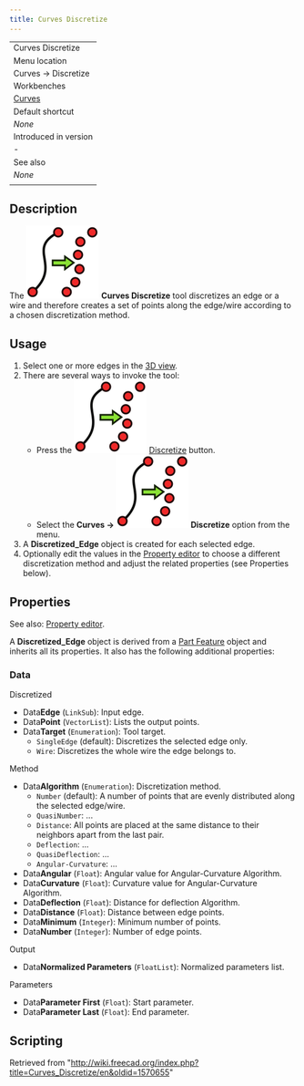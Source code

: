 ```yaml
---
title: Curves Discretize
---
```


|                                                |
| ---------------------------------------------- |
| Curves Discretize                              |
| Menu location                                  |
| Curves → Discretize                            |
| Workbenches                                    |
| [Curves](/Curves_Workbench "Curves Workbench") |
| Default shortcut                               |
| _None_                                         |
| Introduced in version                          |
| -                                              |
| See also                                       |
| _None_                                         |
|                                                |

## Description

The ![](/src/assets/images/Curves_Discretize.svg) **Curves Discretize** tool discretizes an edge or a wire and therefore creates a set of points along the edge/wire according to a chosen discretization method.

## Usage

1. Select one or more edges in the [3D view](/3D_view "3D view").
2. There are several ways to invoke the tool:
   - Press the ![](/src/assets/images/Curves_Discretize.svg) [Discretize](/Curves_Discretize "Curves Discretize") button.
   - Select the **Curves → ![](/src/assets/images/Curves_Discretize.svg) Discretize** option from the menu.
3. A **Discretized_Edge** object is created for each selected edge.
4. Optionally edit the values in the [Property editor](/Property_editor "Property editor") to choose a different discretization method and adjust the related properties (see Properties below).

## Properties

See also: [Property editor](/Property_editor "Property editor").

A **Discretized_Edge** object is derived from a [Part Feature](/Part_Feature "Part Feature") object and inherits all its properties. It also has the following additional properties:

### Data

Discretized

- Data**Edge** (`LinkSub`): Input edge.
- Data**Point** (`VectorList`): Lists the output points.
- Data**Target** (`Enumeration`): Tool target.
  - `SingleEdge` (default): Discretizes the selected edge only.
  - `Wire`: Discretizes the whole wire the edge belongs to.

Method

- Data**Algorithm** (`Enumeration`): Discretization method.
  - `Number` (default): A number of points that are evenly distributed along the selected edge/wire.
  - `QuasiNumber`: ...
  - `Distance`: All points are placed at the same distance to their neighbors apart from the last pair.
  - `Deflection`: ...
  - `QuasiDeflection`: ...
  - `Angular-Curvature`: ...
- Data**Angular** (`Float`): Angular value for Angular-Curvature Algorithm.
- Data**Curvature** (`Float`): Curvature value for Angular-Curvature Algorithm.
- Data**Deflection** (`Float`): Distance for deflection Algorithm.
- Data**Distance** (`Float`): Distance between edge points.
- Data**Minimum** (`Integer`): Minimum number of points.
- Data**Number** (`Integer`): Number of edge points.

Output

- Data**Normalized Parameters** (`FloatList`): Normalized parameters list.

Parameters

- Data**Parameter First** (`Float`): Start parameter.
- Data**Parameter Last** (`Float`): End parameter.

## Scripting

Retrieved from "<http://wiki.freecad.org/index.php?title=Curves_Discretize/en&oldid=1570655>"
